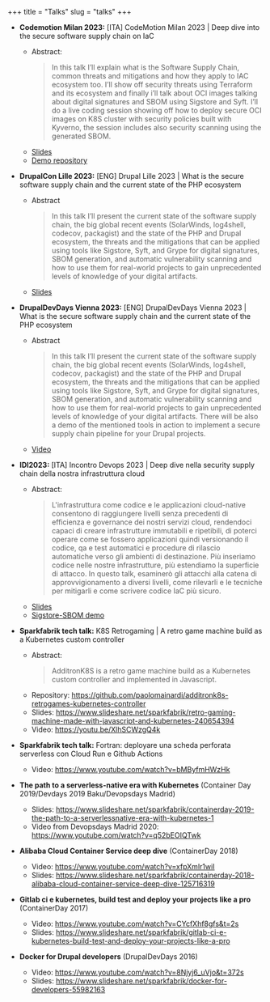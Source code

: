 +++
title = "Talks"
slug = "talks"
+++

* **Codemotion Milan 2023:** [ITA] CodeMotion Milan 2023 | Deep dive into the secure software supply chain on IaC
  * Abstract:
    > In this talk I’ll explain what is the Software Supply Chain, common threats and mitigations and how they apply to IAC ecosystem too. I’ll show off security threats using Terraform and its ecosystem and finally i’ll talk about OCI images talking about digital signatures and SBOM using Sigstore and Syft. I’ll do a live coding session showing off how to deploy secure OCI images on K8S cluster with security policies built with Kyverno, the session includes also security scanning using the generated SBOM.
  * [Slides](https://www.slideshare.net/sparkfabrik/codemotion-2023-deep-dive-nella-supply-chain-della-nostra-infrastruttura-cloudpdf)
  * [Demo repository](https://github.com/paolomainardi/sigstore-demo)

* **DrupalCon Lille 2023:** [ENG] Drupal Lille 2023 | What is the secure software supply chain and the current state of the PHP ecosystem
  * Abstract
    > In this talk I’ll present the current state of the software supply chain, the big global recent events (SolarWinds, log4shell, codecov, packagist) and the state of the PHP and Drupal ecosystem, the threats and the mitigations that can be applied using tools like Sigstore, Syft, and Grype for digital signatures, SBOM generation, and automatic vulnerability scanning and how to use them for real-world projects to gain unprecedented levels of knowledge of your digital artifacts. 
  * [Slides](/talks/drupalcon-lille-2023-php-supply-chain.pdf)

* **DrupalDevDays Vienna 2023:** [ENG] DrupalDevDays Vienna 2023 | What is the secure software supply chain and the current state of the PHP ecosystem
  * Abstract
    > In this talk I’ll present the current state of the software supply chain, the big global recent events (SolarWinds, log4shell, codecov, packagist) and the state of the PHP and Drupal ecosystem, the threats and the mitigations that can be applied using tools like Sigstore, Syft, and Grype for digital signatures, SBOM generation, and automatic vulnerability scanning and how to use them for real-world projects to gain unprecedented levels of knowledge of your digital artifacts. 
There will be also a demo of the mentioned tools in action to implement a secure supply chain pipeline for your Drupal projects.
  * [Video](https://www.youtube.com/watch?v=yYJggfjysU4&t=1s&ab_channel=DrupalAustria)

* **IDI2023:** [ITA] Incontro Devops 2023 | Deep dive nella security supply chain della nostra infrastruttura cloud
  * Abstract:
    > L'infrastruttura come codice e le applicazioni cloud-native consentono di raggiungere livelli senza precedenti di efficienza e governance dei nostri servizi cloud, rendendoci capaci di creare infrastrutture immutabili e ripetibili, di poterci operare come se fossero applicazioni quindi versionando il codice, qa e test automatici e procedure di rilascio automatiche verso gli ambienti di destinazione. Più inseriamo codice nelle nostre infrastrutture, più estendiamo la superficie di attacco. In questo talk, esaminerò gli attacchi alla catena di approvvigionamento a diversi livelli, come rilevarli e le tecniche per mitigarli e come scrivere codice IaC più sicuro.
  * [Slides](/talks/idi2023-supply-chain-iac.pdf)
  * [Sigstore-SBOM demo](https://github.com/paolomainardi/idi2023-sigstore-demo)

* **Sparkfabrik tech talk:** K8S Retrogaming | A retro game machine build as a Kubernetes custom controller
  * Abstract:
    > AdditronK8S is a retro game machine build as a Kubernetes custom controller and implemented in Javascript.
  * Repository: https://github.com/paolomainardi/additronk8s-retrogames-kubernetes-controller
  * Slides: https://www.slideshare.net/sparkfabrik/retro-gaming-machine-made-with-javascript-and-kubernetes-240654394
  * Video: https://youtu.be/XlhSCWzgQ4k
* **Sparkfabrik tech talk:** Fortran: deployare una scheda perforata serverless con Cloud Run e Github Actions
  * Video: https://www.youtube.com/watch?v=bMByfmHWzHk
* **The path to a serverless-native era with Kubernetes** (Container Day 2019/Devdays 2019 Baku/Devopsdays Madrid)
  * Slides: https://www.slideshare.net/sparkfabrik/containerday-2019-the-path-to-a-serverlessnative-era-with-kubernetes-1
  * Video from Devopsdays Madrid 2020: https://www.youtube.com/watch?v=q52bEOIQTwk
* **Alibaba Cloud Container Service deep dive** (ContainerDay 2018)
  * Video: https://www.youtube.com/watch?v=xfpXmlr1wiI
  * Slides: https://www.slideshare.net/sparkfabrik/containerday-2018-alibaba-cloud-container-service-deep-dive-125716319
* **Gitlab ci e kubernetes, build test and deploy your projects like a pro** (ContainerDay 2017)
  * Video: https://www.youtube.com/watch?v=CYcfXhf8gfs&t=2s
  * Slides: https://www.slideshare.net/sparkfabrik/gitlab-ci-e-kubernetes-build-test-and-deploy-your-projects-like-a-pro
* **Docker for Drupal developers** (DrupalDevDays 2016)
  * Video: https://www.youtube.com/watch?v=8Njyj6_uVjo&t=372s
  * Slides: https://www.slideshare.net/sparkfabrik/docker-for-developers-55982163


